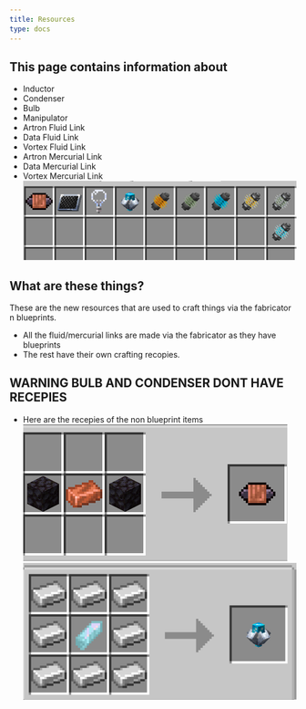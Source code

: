 ```yaml
---
title: Resources
type: docs
---
```

## This page contains information about
* Inductor
* Condenser
* Bulb
* Manipulator
* Artron Fluid Link
* Data Fluid Link
* Vortex Fluid Link
*  Artron Mercurial Link
* Data Mercurial Link
* Vortex Mercurial Link
![stuff](images/resourcesall.png)
## What are these things?

These are the new resources that are used to craft things via the fabricator n blueprints.
* All the fluid/mercurial links are made via the fabricator as they have blueprints
* The rest have their own crafting recopies.

## WARNING BULB AND CONDENSER DONT HAVE RECEPIES
+ Here are the recepies of the non blueprint items
![inductor recepie](images/ir.png)
![manip recepie](images/mr.png)
